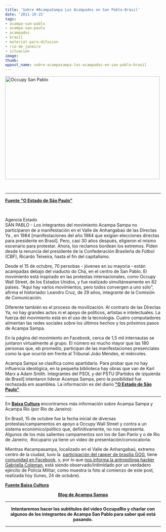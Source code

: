 ```yaml
---
title: 'Sobre #AcampaSampa Los Acampados en San Pablo-Brasil'
date: '2011-10-25'
tags:
- acampa-san-pablo
- acampa-sao-paulo
- acampados
- brasil
- material-para-difusion
- rio-de-janeiro
- situacion
image: 
thumb: 
wppost_name: sobre-acampasampa-los-acampados-en-san-pablo-brasil
---
```


<a href="http://partidopirata.com.ar/wp-content/uploads/2011/10/occupy-sao-paulo.jpg"><img class="size-full wp-image-2095" title="occupy-sao-paulo" src="http://partidopirata.com.ar/wp-content/uploads/2011/10/occupy-sao-paulo.jpg" alt="Occupy San Pablo" width="500" height="333" /></a>


&nbsp;

<hr />

<strong><a href="http://economia.estadao.com.br/noticias/economia,tecnologia-e-trunfo-do-acampa-sampa,89348,0.htm" target="_blank">Fuente "O Estado de São Paulo"</a></strong>

&nbsp;
<div>Agencia Estado</div>
SAN PABLO - Los integrantes del movimiento Acampa Sampa no participaron de a manifestación en el Valle de Anhangabaú de las Directas Ya , en 1984 [manifestaciones del año 1984 que exigían elecciones directas para presidente en Brasil]. Pero, casi 30 años después, eligieron el mismo escenario para protestar. Ahora, los reclamos bordean los extremos. Piden desde la renuncia del presidente de la Confederación Brasileña de Fútbol (CBF), Ricardo Teixeira, hasta el fin del capitalismo.

Desde el 15 de octubre, 70 persobas - jóvenes en su mayoria - están acampadas debajo del viaducto do Chá, en el centro de San Pablo. El movimiento está inspirado en las protestas internacionales, como Occupy Wall Street, de los Estados Unidos, y fue realizado simultáneamente en 82 países. "Aqui hay varios movimientos, pero todos convergen a uno sólo", afirma el historiador Leandro Cruz, de 29 años, integrante de la Comisión de Comunicación.

Diferente también es el proceso de movilización. Al contrario de las Directas Ya, no hay grandes actos ni el apoyo de políticos, artistas e intelectuales. La fuerza del movimiento está en el uso de la tecnologia. Cuatro computadores alimentan las redes sociales sobre los últimos hechos y los próximos pasos de Acampa Sampa.

En la página del movimiento en Facebook, cerca de 1,5 mil internautas se juntaron virtualmente al grupo. El número es mucho mayor que las 180 personas que, eb promedio, participan de las manifestaciones presenciales como la que ocurrió em frente al Tribunal João Mendes, el miércoles.

Acampa Sampa se clasifica como apartidario. Para probar que no hay influencia ideológica, en la pequeña biblioteca hay obras que van de Karl Marx a Adam Smith. Integrantes del PSOL y del PSTU [Partidos de izquierda de Brasil] intentaron liderar Acampa Sampa, pero la posibilidad fue rechazada em asamblea. La información es del diario <strong></strong><strong><a href="http://economia.estadao.com.br/noticias/economia,tecnologia-e-trunfo-do-acampa-sampa,89348,0.htm" target="_blank">"O Estado de São Paulo"</a></strong><strong></strong>

<hr />

En <strong><a href="http://baixacultura.org/2011/10/24/o-comercial-e-propagacao-do-occupy-wall-street/" target="_blank">Baixa Cultura</a></strong> encontramos más información sobre Acampa Sampa y Acampa Río (por Río de Janeiro):

En Brasil, 15 de octubre fue la fecha inicial de diversas protestas/campamentos en apoyo a Occupy Wall Street y contra a un sistema económico/político que, definitivamente, no nos representa. Algunos de los más salientes campamentos son los de San Panlo y o de Rio de Janeiro;  #ocupario ya tiene un video de presentación/convocatoria:

Mientras #acampasampa, localizado en el Valle de Anhangabaú, extremo centro de la ciudad, tuvo la  <a href="http://www.youtube.com/watch?feature=player_embedded&amp;v=WtCshAXbf0I" target="_blank">participación del rapper de brasília GOG</a>, tiene <a href="http://www.facebook.com/acampasampa" target="_blank">comunidad en Facebook</a>, y, por lo que <a href="http://gabriellacoleman.org/blog/" target="_blank">nos informa la antropóloga hacker Gabriella Coleman</a>, está siendo observado/intimidado por un verdadero ejército de Policía Militar, como muestra la foto al comienzo de este post, realizada hoy (lunes, 24 de octubre).

<strong><a href="http://baixacultura.org/2011/10/24/o-comercial-e-propagacao-do-occupy-wall-street/" target="_blank">Fuente Baixa Cultura</a></strong>
<p style="text-align: center;"><strong><a href="http://15osp.org/" target="_blank">Blog de Acampa Sampa</a></strong></p>


<hr />
<p style="text-align: center;"><strong>Intentaremos hacer los subtítulos del video OccupaRio y charlar con algunos de los integrantes de Acampa San Pablo para saber qué está pasando.</strong></p>


<hr />

